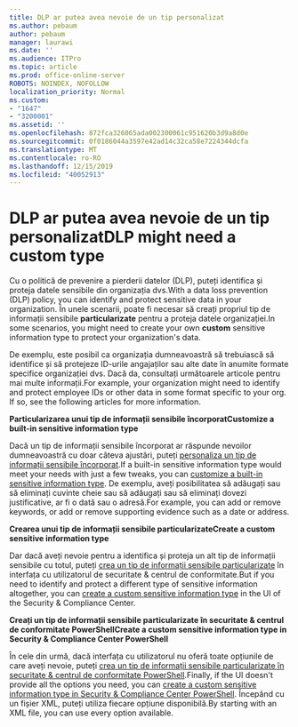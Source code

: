 ```yaml
---
title: DLP ar putea avea nevoie de un tip personalizat
ms.author: pebaum
author: pebaum
manager: laurawi
ms.date: ''
ms.audience: ITPro
ms.topic: article
ms.prod: office-online-server
ROBOTS: NOINDEX, NOFOLLOW
localization_priority: Normal
ms.custom:
- "1647"
- "3200001"
ms.assetid: ''
ms.openlocfilehash: 872fca326065ada002300061c951620b3d9a8d0e
ms.sourcegitcommit: 0f0186044a3597e42ad14c32ca58e7224344dcfa
ms.translationtype: MT
ms.contentlocale: ro-RO
ms.lasthandoff: 12/15/2019
ms.locfileid: "40052913"
---
```

# <a name="dlp-might-need-a-custom-type"></a><span data-ttu-id="cbe1d-102">DLP ar putea avea nevoie de un tip personalizat</span><span class="sxs-lookup"><span data-stu-id="cbe1d-102">DLP might need a custom type</span></span>

<span data-ttu-id="cbe1d-103">Cu o politică de prevenire a pierderii datelor (DLP), puteți identifica și proteja datele sensibile din organizația dvs.</span><span class="sxs-lookup"><span data-stu-id="cbe1d-103">With a data loss prevention (DLP) policy, you can identify and protect sensitive data in your organization.</span></span> <span data-ttu-id="cbe1d-104">În unele scenarii, poate fi necesar să creați propriul tip de informații sensibile **particularizate** pentru a proteja datele organizației.</span><span class="sxs-lookup"><span data-stu-id="cbe1d-104">In some scenarios, you might need to create your own **custom** sensitive information type to protect your organization's data.</span></span>

<span data-ttu-id="cbe1d-105">De exemplu, este posibil ca organizația dumneavoastră să trebuiască să identifice și să protejeze ID-urile angajaților sau alte date în anumite formate specifice organizației dvs. Dacă da, consultați următoarele articole pentru mai multe informații.</span><span class="sxs-lookup"><span data-stu-id="cbe1d-105">For example, your organization might need to identify and protect employee IDs or other data in some format specific to your org. If so, see the following articles for more information.</span></span>
  
 <span data-ttu-id="cbe1d-106">**Particularizarea unui tip de informații sensibile încorporat**</span><span class="sxs-lookup"><span data-stu-id="cbe1d-106">**Customize a built-in sensitive information type**</span></span>
  
<span data-ttu-id="cbe1d-107">Dacă un tip de informații sensibile încorporat ar răspunde nevoilor dumneavoastră cu doar câteva ajustări, puteți [personaliza un tip de informații sensibile încorporat](https://docs.microsoft.com/office365/securitycompliance/customize-a-built-in-sensitive-information-type).</span><span class="sxs-lookup"><span data-stu-id="cbe1d-107">If a built-in sensitive information type would meet your needs with just a few tweaks, you can [customize a built-in sensitive information type](https://docs.microsoft.com/office365/securitycompliance/customize-a-built-in-sensitive-information-type).</span></span> <span data-ttu-id="cbe1d-108">De exemplu, aveți posibilitatea să adăugați sau să eliminați cuvinte cheie sau să adăugați sau să eliminați dovezi justificative, ar fi o dată sau o adresă.</span><span class="sxs-lookup"><span data-stu-id="cbe1d-108">For example, you can add or remove keywords, or add or remove supporting evidence such as a date or address.</span></span>
  
 <span data-ttu-id="cbe1d-109">**Crearea unui tip de informații sensibile particularizate**</span><span class="sxs-lookup"><span data-stu-id="cbe1d-109">**Create a custom sensitive information type**</span></span>
  
<span data-ttu-id="cbe1d-110">Dar dacă aveți nevoie pentru a identifica și proteja un alt tip de informații sensibile cu totul, puteți [crea un tip de informații sensibile particularizate](https://docs.microsoft.com/office365/securitycompliance/create-a-custom-sensitive-information-type) în interfața cu utilizatorul de securitate & centrul de conformitate.</span><span class="sxs-lookup"><span data-stu-id="cbe1d-110">But if you need to identify and protect a different type of sensitive information altogether, you can [create a custom sensitive information type](https://docs.microsoft.com/office365/securitycompliance/create-a-custom-sensitive-information-type) in the UI of the Security & Compliance Center.</span></span>
  
<span data-ttu-id="cbe1d-111">**Creați un tip de informații sensibile particularizate în securitate & centrul de conformitate PowerShell**</span><span class="sxs-lookup"><span data-stu-id="cbe1d-111">**Create a custom sensitive information type in Security & Compliance Center PowerShell**</span></span>

<span data-ttu-id="cbe1d-112">În cele din urmă, dacă interfața cu utilizatorul nu oferă toate opțiunile de care aveți nevoie, puteți [crea un tip de informații sensibile particularizate în securitate & centrul de conformitate PowerShell](https://docs.microsoft.com/office365/securitycompliance/create-a-custom-sensitive-information-type-in-scc-powershell).</span><span class="sxs-lookup"><span data-stu-id="cbe1d-112">Finally, if the UI doesn't provide all the options you need, you can [create a custom sensitive information type in Security & Compliance Center PowerShell](https://docs.microsoft.com/office365/securitycompliance/create-a-custom-sensitive-information-type-in-scc-powershell).</span></span> <span data-ttu-id="cbe1d-113">Începând cu un fișier XML, puteți utiliza fiecare opțiune disponibilă.</span><span class="sxs-lookup"><span data-stu-id="cbe1d-113">By starting with an XML file, you can use every option available.</span></span>
